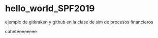 # hello_world_SPF2019
ejemplo de gitkraken y github en la clase de sim de procesos financieros 


coheteeeeeeee
